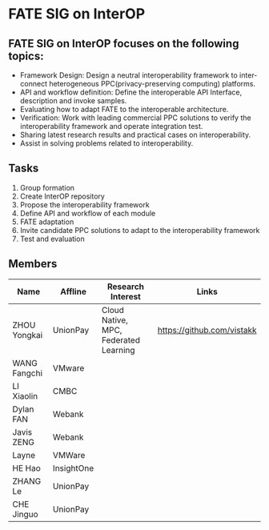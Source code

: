 # FATE SIG on InterOP

## FATE SIG on InterOP focuses on the following topics:
* Framework Design: Design a neutral interoperability framework to inter-connect  heterogeneous PPC(privacy-preserving computing) platforms.  
* API and workflow definition: Define the interoperable API Interface, description and invoke samples.
* Evaluating how to adapt FATE to the interoperable architecture. 
* Verification: Work with leading commercial PPC solutions to verify the interoperability framework and operate integration test.
* Sharing latest research results and practical cases on interoperability. 
* Assist in solving problems related to interoperability.  


## Tasks
1. Group formation
1. Create InterOP repository
1. Propose the interoperability framework
1. Define API and workflow of each module
1. FATE adaptation
1. Invite candidate PPC solutions to adapt to the interoperability framework
1. Test and evaluation

## Members
| Name       | Affline | Research Interest | Links                      |
| ---------- | ------- | ----------------- | -------------------------- |
| ZHOU Yongkai | UnionPay | Cloud Native, MPC, Federated Learning | https://github.com/vistakk |
| WANG Fangchi | VMware |  |  |
| LI Xiaolin | CMBC |  |  |
| Dylan FAN | Webank |  |  |
| Javis ZENG | Webank |  |  |
| Layne | VMWare |  |  |
| HE Hao | InsightOne | | |
| ZHANG Le | UnionPay | | |
| CHE Jinguo | UnionPay | | |
